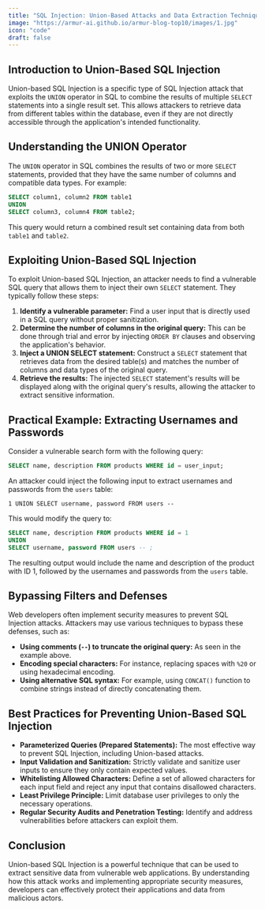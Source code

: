 ```yaml
---
title: "SQL Injection: Union-Based Attacks and Data Extraction Techniques"
image: "https://armur-ai.github.io/armur-blog-top10/images/1.jpg"
icon: "code"
draft: false
---
```

## Introduction to Union-Based SQL Injection

Union-based SQL Injection is a specific type of SQL Injection attack that exploits the `UNION` operator in SQL to combine the results of multiple `SELECT` statements into a single result set. This allows attackers to retrieve data from different tables within the database, even if they are not directly accessible through the application's intended functionality.

## Understanding the UNION Operator

The `UNION` operator in SQL combines the results of two or more `SELECT` statements, provided that they have the same number of columns and compatible data types. For example:

```sql
SELECT column1, column2 FROM table1
UNION
SELECT column3, column4 FROM table2;
```

This query would return a combined result set containing data from both `table1` and `table2`.

## Exploiting Union-Based SQL Injection

To exploit Union-based SQL Injection, an attacker needs to find a vulnerable SQL query that allows them to inject their own `SELECT` statement.  They typically follow these steps:

1. **Identify a vulnerable parameter:** Find a user input that is directly used in a SQL query without proper sanitization.
2. **Determine the number of columns in the original query:** This can be done through trial and error by injecting `ORDER BY` clauses and observing the application's behavior.
3. **Inject a UNION SELECT statement:** Construct a `SELECT` statement that retrieves data from the desired table(s) and matches the number of columns and data types of the original query.
4. **Retrieve the results:** The injected `SELECT` statement's results will be displayed along with the original query's results, allowing the attacker to extract sensitive information.


## Practical Example: Extracting Usernames and Passwords

Consider a vulnerable search form with the following query:

```sql
SELECT name, description FROM products WHERE id = user_input;
```

An attacker could inject the following input to extract usernames and passwords from the `users` table:

```
1 UNION SELECT username, password FROM users --
```

This would modify the query to:

```sql
SELECT name, description FROM products WHERE id = 1
UNION
SELECT username, password FROM users -- ;
```

The resulting output would include the name and description of the product with ID 1, followed by the usernames and passwords from the `users` table.

## Bypassing Filters and Defenses

Web developers often implement security measures to prevent SQL Injection attacks. Attackers may use various techniques to bypass these defenses, such as:

* **Using comments (`--`) to truncate the original query:** As seen in the example above.
* **Encoding special characters:** For instance, replacing spaces with `%20` or using hexadecimal encoding.
* **Using alternative SQL syntax:** For example, using `CONCAT()` function to combine strings instead of directly concatenating them.

## Best Practices for Preventing Union-Based SQL Injection

* **Parameterized Queries (Prepared Statements):**  The most effective way to prevent SQL Injection, including Union-based attacks.
* **Input Validation and Sanitization:** Strictly validate and sanitize user inputs to ensure they only contain expected values.
* **Whitelisting Allowed Characters:** Define a set of allowed characters for each input field and reject any input that contains disallowed characters.
* **Least Privilege Principle:** Limit database user privileges to only the necessary operations.
* **Regular Security Audits and Penetration Testing:**  Identify and address vulnerabilities before attackers can exploit them.

## Conclusion

Union-based SQL Injection is a powerful technique that can be used to extract sensitive data from vulnerable web applications. By understanding how this attack works and implementing appropriate security measures, developers can effectively protect their applications and data from malicious actors.

